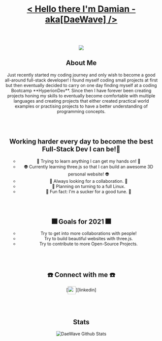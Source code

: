 <br></br>

<h1 align="center"> <u> < Hello there I'm Damian - aka[DaeWave] /> </u> </h1>

<br></br>

<p align="center">
  <img src="https://user-images.githubusercontent.com/65224451/138844428-4e44c0b3-f223-4c64-a743-ad8ade2f4653.gif"/>
</p>

<h2 align="center"> About Me </h2>
<p align="center"> Just recently started my coding journey and only wish to become a good all-around full-stack developer!
I found myself coding small projects at first but then eventually decided to carry on one day finding myself at a coding Bootcamp **HyperionDev**. Since then I have forever been creating projects honing my skills to eventually become comfortable with multiple languages and creating projects that either created practical world examples or practising projects to have a better understanding of programming concepts.
</p>

<br></br>

<h2 align="center"> Working harder every day to become the best Full-Stack Dev I can be!💯 </h2> 
<ul align="center">

- 🥇 Trying to learn anything I can get my hands on! 🥇
- 👽 Currently learning three.js so that I can build an awesome 3D personal website! 👽
- 🍎 Always looking for a collaboration. 🍎
- 🌵 Planning on turning to a full Linux. 
- 🎵 Fun fact: I'm a sucker for a good tune. 🎵

</ul>

<br></br>

<h2 align="center"> 🎆 Goals for 2021 🎆 </h2>
<ul align="center">

- Try to get into more collaborations with people!
- Try to build beautiful websites with three.js.
- Try to contribute to more Open-Source Projects.

</ul>

<br></br>

<h2 align="center"> ☎️ Connect with me ☎️ </h2> 
<p align="center">
  [<img align="center" width="26px" src="https://user-images.githubusercontent.com/65224451/139203197-ef7d03bb-314d-4b49-a0c8-e1b60b391526.png"/>][linkedin]
</p>
  
<br></br>

<h2 align="center"> Stats </h2>
<p align="center">
  <img alt="DaeWave Github Stats" src="https://github-readme-stats.vercel.app/api?username=DaeWave&show_icons=true&hide_border=true)"/>
</p>

[linkedin]: https://www.linkedin.com/in/damian-lousteau?lipi=urn%3Ali%3Apage%3Ad_flagship3_profile_view_base_contact_details%3BwxyaJ69gRnyyoumh3QVJ4Q%3D%3D
